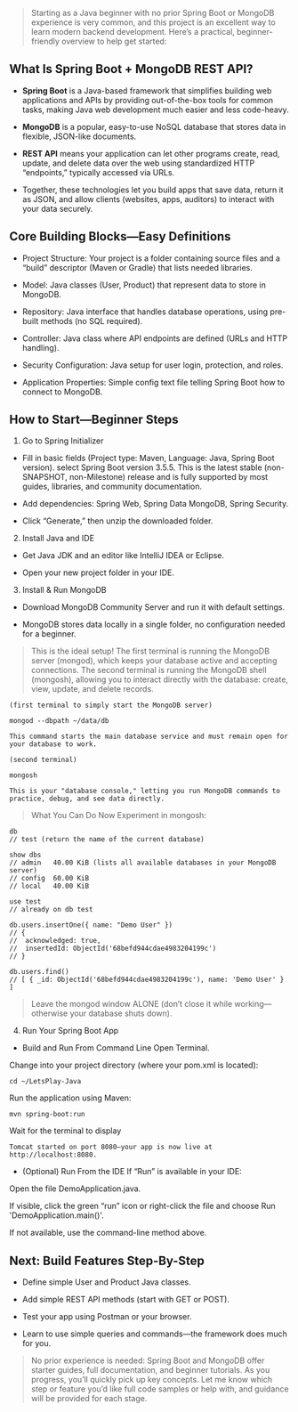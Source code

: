 > Starting as a Java beginner with no prior Spring Boot or MongoDB experience is very common, and this project is an excellent way to learn modern backend development. Here’s a practical, beginner-friendly overview to help get started:

## What Is Spring Boot + MongoDB REST API?
- **Spring Boot** is a Java-based framework that simplifies building web applications and APIs by providing out-of-the-box tools for common tasks, making Java web development much easier and less code-heavy.

- **MongoDB** is a popular, easy-to-use NoSQL database that stores data in flexible, JSON-like documents.

- **REST API** means your application can let other programs create, read, update, and delete data over the web using standardized HTTP “endpoints,” typically accessed via URLs.

- Together, these technologies let you build apps that save data, return it as JSON, and allow clients (websites, apps, auditors) to interact with your data securely.

## Core Building Blocks—Easy Definitions
- Project Structure: Your project is a folder containing source files and a “build” descriptor (Maven or Gradle) that lists needed libraries.

- Model: Java classes (User, Product) that represent data to store in MongoDB.

- Repository: Java interface that handles database operations, using pre-built methods (no SQL required).

- Controller: Java class where API endpoints are defined (URLs and HTTP handling).

- Security Configuration: Java setup for user login, protection, and roles.

- Application Properties: Simple config text file telling Spring Boot how to connect to MongoDB.

## How to Start—Beginner Steps
1. Go to Spring Initializer
- Fill in basic fields (Project type: Maven, Language: Java, Spring Boot version). select Spring Boot version 3.5.5. This is the latest stable (non-SNAPSHOT, non-Milestone) release and is fully supported by most guides, libraries, and community documentation.

- Add dependencies: Spring Web, Spring Data MongoDB, Spring Security.

- Click “Generate,” then unzip the downloaded folder.

2. Install Java and IDE

- Get Java JDK and an editor like IntelliJ IDEA or Eclipse.

- Open your new project folder in your IDE.

3. Install & Run MongoDB

- Download MongoDB Community Server and run it with default settings.

- MongoDB stores data locally in a single folder, no configuration needed for a beginner.
> This is the ideal setup! The first terminal is running the MongoDB server (mongod), which keeps your database active and accepting connections. The second terminal is running the MongoDB shell (mongosh), allowing you to interact directly with the database: create, view, update, and delete records.
````
(first terminal to simply start the MongoDB server)

mongod --dbpath ~/data/db 

This command starts the main database service and must remain open for your database to work.
````

````
(second terminal) 

mongosh 

This is your "database console," letting you run MongoDB commands to practice, debug, and see data directly.
````

> What You Can Do Now
Experiment in mongosh:
````
db
// test (return the name of the current database)

show dbs
// admin   40.00 KiB (lists all available databases in your MongoDB server)
// config  60.00 KiB
// local   40.00 KiB

use test
// already on db test

db.users.insertOne({ name: "Demo User" })
// {
//  acknowledged: true,
//  insertedId: ObjectId('68befd944cdae4983204199c')
// }

db.users.find()
// [ { _id: ObjectId('68befd944cdae4983204199c'), name: 'Demo User' } ]
````
> Leave the mongod window ALONE (don’t close it while working—otherwise your database shuts down).

4. Run Your Spring Boot App

- Build and Run From Command Line
      Open Terminal.

Change into your project directory (where your pom.xml is located):

````
cd ~/LetsPlay-Java
````
Run the application using Maven:
````
mvn spring-boot:run
````
Wait for the terminal to display 
````
Tomcat started on port 8080—your app is now live at http://localhost:8080.
````
- (Optional) Run From the IDE
If “Run” is available in your IDE:

Open the file DemoApplication.java.

If visible, click the green “run” icon or right-click the file and choose Run 'DemoApplication.main()'.

If not available, use the command-line method above.


## Next: Build Features Step-By-Step
- Define simple User and Product Java classes.

- Add simple REST API methods (start with GET or POST).

- Test your app using Postman or your browser.

- Learn to use simple queries and commands—the framework does much for you.

> No prior experience is needed: Spring Boot and MongoDB offer starter guides, full documentation, and beginner tutorials. As you progress, you’ll quickly pick up key concepts. Let me know which step or feature you’d like full code samples or help with, and guidance will be provided for each stage.